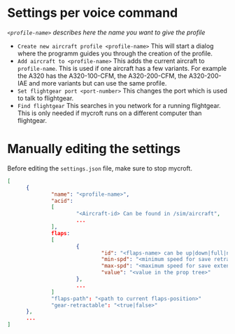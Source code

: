 # Settings per voice command
_`<profile-name>` describes here the name you want to give the profile_

* `Create new aircraft profile <profile-name>` This will start a dialog where the programm guides you through the creation of the profile.
* `Add aircraft to <profile-name>` This adds the current aircraft to `profile-name`. This is used if one aircraft has a few variants. For example the A320 has the A320-100-CFM, the A320-200-CFM, the A320-200-IAE and more variants but can use the same profile.
* `Set flightgear port <port-number>` This changes the port which is used to talk to flightgear.
* `Find flightgear` This searches in you network for a running flightgear. This is only needed if mycroft runs on a different computer than flightgear.

# Manually editing the settings
Before editing the `settings.json` file, make sure to stop mycroft.


```json
[
      {
              "name": "<profile-name>",
              "acid":
              [
                      "<Aircraft-id> Can be found in /sim/aircraft",
                      ...
              ],
              flaps:
              [
                      {
                              "id": "<flaps-name> can be up|down|full|number",
                              "min-spd": "<minimum speed for save retraction>",
                              "max-spd": "<maximum speed for save extention>",
                              "value": "<value in the prop tree>"
                      },
                      ...
              ]
              "flaps-path": "<path to current flaps-position>"
              "gear-retractable": "<true|false>"
      },
      ...
]
```
